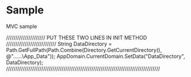 # Sample

MVC sample

  <connectionStrings>
    <add name="DefaultConnection" connectionString="Data Source=(localdb)\MSSQLLocalDB;AttachDbFilename=|DataDirectory|\DatabaseName.mdf;Integrated Security=True" providerName="System.Data.SqlClient" />
  </connectionStrings>

///////////////////// PUT THESE TWO LINES IN INIT METHOD ///////////////////////////
String DataDirectory = Path.GetFullPath(Path.Combine(Directory.GetCurrentDirectory(), @"..\..\..\App_Data"));
AppDomain.CurrentDomain.SetData("DataDirectory", DataDirectory);
///////////////////////////////////////////////////////////////////////////////////

